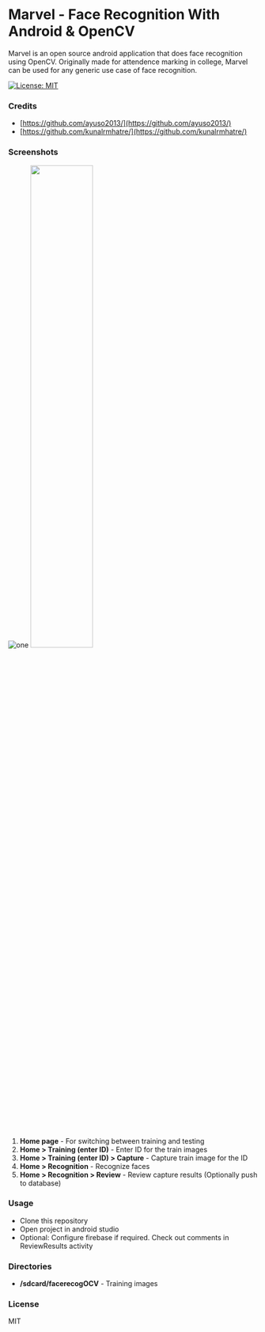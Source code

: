 # Marvel - Face Recognition With Android & OpenCV
Marvel is an open source android application that does face recognition using OpenCV. Originally made for attendence marking in college, Marvel can be used for any generic use case of face recognition.

[![License: MIT](https://img.shields.io/badge/License-MIT-yellow.svg)](https://opensource.org/licenses/MIT)

### Credits
- [https://github.com/ayuso2013/](https://github.com/ayuso2013/)
- [https://github.com/kunalrmhatre/](https://github.com/kunalrmhatre/) 

### Screenshots
![one](https://raw.githubusercontent.com/abhn/marvel/master/docs/static/one.jpg)
<img src="https://raw.githubusercontent.com/abhn/marvel/master/docs/static/two.jpg" width="50%"/>

1. **Home page** - For switching between training and testing
2. **Home > Training (enter ID)** - Enter ID for the train images
3. **Home > Training (enter ID) > Capture** -  Capture train image for the ID
4. **Home > Recognition** - Recognize faces
5. **Home > Recognition > Review** - Review capture results (Optionally push to database)

### Usage
- Clone this repository
- Open project in android studio
- Optional: Configure firebase if required. Check out comments in ReviewResults activity

### Directories
- **/sdcard/facerecogOCV** - Training images

### License
MIT